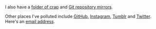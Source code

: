 I also have a [folder of crap][1] and [Git repository mirrors][2].

Other places I've polluted include [GitHub][3], [Instagram][4],
[Tumblr][5] and [Twitter][6].  Here's an [email address][7].

[1]: <crap/>
[2]: <git/>
[3]: <https://github.com/damiendart>
[4]: <http://instagram.com/damiendart>
[5]: <http://blog.robotinaponcho.net>
[6]: <https://twitter.com/damiendart>
[7]: <mailto:damiendart@pobox.com>
